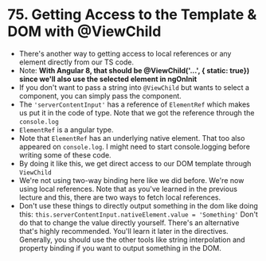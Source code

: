 # 75. Getting Access to the Template & DOM with @ViewChild
- There's another way to getting access to local references or any element directly from our TS code.
- Note: **With Angular 8, that should be @ViewChild('...', { static: true}) since we'll also use the selected element in ngOnInit**
- If you don't want to pass a string into `@ViewChild` but wants to select a component, you can simply pass the component.
- The `'serverContentInput'` has a reference of `ElementRef` which makes us put it in the code of type. Note that we got the reference through the `console.log`
- `ElementRef` is a angular type.
- Note that `ElementRef` has an underlying native element. That too also appeared on `console.log`. I might need to start console.logging before writing some of these code. 
- By doing it like this, we get direct access to our DOM template through `ViewChild`
- We're not using two-way binding here like we did before. We're now using local references. Note that as you've learned in the previous lecture and this, there are two ways to fetch local references. 
- Don't use these things to directly output something in the dom like doing this: `this.serverContentInput.nativeElement.value = 'Something'` Don't do that to change the value directly yourself. There's an alternative that's highly recommended. You'll learn it later in the directives. Generally, you should use the other tools like string interpolation and property binding if you want to output something in the DOM. 